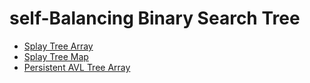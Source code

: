 # self-Balancing Binary Search Tree

- [Splay Tree Array](./splay_tree_array.md)
- [Splay Tree Map](./splay_tree_map.md)
- [Persistent AVL Tree Array](./persistent_avl_tree_array.md)

